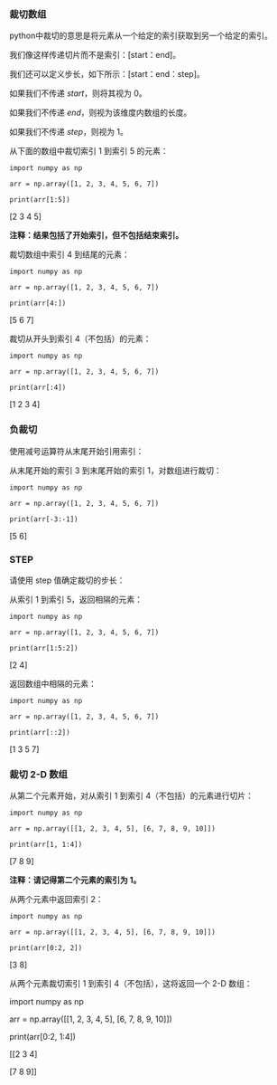### 裁切数组

python中裁切的意思是将元素从一个给定的索引获取到另一个给定的索引。

我们像这样传递切片而不是索引：[start：end]。

我们还可以定义步长，如下所示：[start：end：step]。

如果我们不传递 *start*，则将其视为 0。

如果我们不传递 *end*，则视为该维度内数组的长度。

如果我们不传递 *step*，则视为 1。

从下面的数组中裁切索引 1 到索引 5 的元素：

```
import numpy as np

arr = np.array([1, 2, 3, 4, 5, 6, 7])

print(arr[1:5])
```

[2 3 4 5]

**注释：结果包括了开始索引，但不包括结束索引。**

裁切数组中索引 4 到结尾的元素：

```
import numpy as np

arr = np.array([1, 2, 3, 4, 5, 6, 7])

print(arr[4:])
```

[5 6 7]

裁切从开头到索引 4（不包括）的元素：

```
import numpy as np

arr = np.array([1, 2, 3, 4, 5, 6, 7])

print(arr[:4])
```

[1 2 3 4]

### 负裁切

使用减号运算符从末尾开始引用索引：

从末尾开始的索引 3 到末尾开始的索引 1，对数组进行裁切：

```
import numpy as np

arr = np.array([1, 2, 3, 4, 5, 6, 7])

print(arr[-3:-1])
```

[5 6]

### STEP

请使用 step 值确定裁切的步长：

从索引 1 到索引 5，返回相隔的元素：

```
import numpy as np

arr = np.array([1, 2, 3, 4, 5, 6, 7])

print(arr[1:5:2])
```

[2 4]

返回数组中相隔的元素：

```
import numpy as np

arr = np.array([1, 2, 3, 4, 5, 6, 7])

print(arr[::2])
```

[1 3 5 7]

### 裁切 2-D 数组

从第二个元素开始，对从索引 1 到索引 4（不包括）的元素进行切片：

```
import numpy as np

arr = np.array([[1, 2, 3, 4, 5], [6, 7, 8, 9, 10]])

print(arr[1, 1:4])
```

[7 8 9]

**注释：请记得第二个元素的索引为 1。**

从两个元素中返回索引 2：

```
import numpy as np

arr = np.array([[1, 2, 3, 4, 5], [6, 7, 8, 9, 10]])

print(arr[0:2, 2])
```

[3 8]

从两个元素裁切索引 1 到索引 4（不包括），这将返回一个 2-D 数组：

import numpy as np

arr = np.array([[1, 2, 3, 4, 5], [6, 7, 8, 9, 10]])

print(arr[0:2, 1:4])

[[2 3 4]

[7 8 9]]